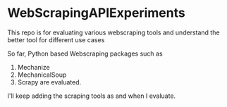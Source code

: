 # WebScrapingAPIExperiments
This repo is for evaluating various webscraping tools and understand the better tool for different use cases

So far, Python based Webscraping packages such as 
1. Mechanize
2. MechanicalSoup
3. Scrapy 
are evaluated. 


I'll keep adding the scraping tools as and when I evaluate.
